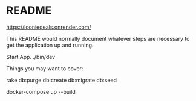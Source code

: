 # README

https://looniedeals.onrender.com/

This README would normally document whatever steps are necessary to get the
application up and running.


Start App.
./bin/dev

Things you may want to cover:


rake db:purge db:create db:migrate db:seed


docker-compose up --build

